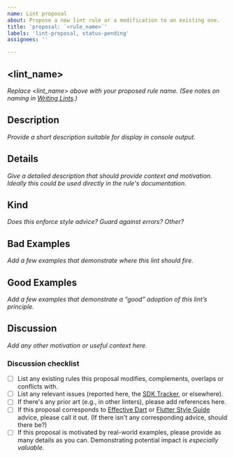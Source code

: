 ```yaml
---
name: Lint proposal
about: Propose a new lint rule or a modification to an existing one.
title: 'proposal: `<rule_name>`'
labels: 'lint-proposal, status-pending'
assignees: ''

---
```


## <lint_name>

*Replace <lint_name> above with your proposed rule name.  (See notes on naming in [Writing Lints].)*

## Description

*Provide a short description suitable for display in console output.*

## Details

*Give a detailed description that should provide context and motivation.  Ideally this could be used directly in the rule's documentation.*

## Kind

*Does this enforce style advice?  Guard against errors?  Other?*

## Bad Examples

*Add a few examples that demonstrate where this lint should fire.*

## Good Examples 

*Add a few examples that demonstrate a “good” adoption of this lint’s principle.*

## Discussion

*Add any other motivation or useful context here.*

### Discussion checklist

- [ ] List any existing rules this proposal modifies, complements, overlaps or conflicts with.
- [ ] List any relevant issues (reported here, the [SDK Tracker], or elsewhere).
- [ ] If there's any prior art (e.g., in other linters), please add references here.
- [ ] If this proposal corresponds to [Effective Dart] or [Flutter Style Guide] advice, please call it out. (If there isn't any corresponding advice, should there be?)
- [ ] If this proposal is motivated by real-world examples, please provide as many details as you can.  Demonstrating potential impact is _especially valuable_.

<!-- Links -->
[Writing Lints]: https://github.com/dart-lang/linter/blob/main/doc/writing-lints.md
[Effective Dart]: https://dart.dev/effective-dart
[Flutter Style Guide]: https://github.com/flutter/flutter/wiki/Style-guide-for-Flutter-repo
[SDK Tracker]: https://github.com/dart-lang/sdk/issues
